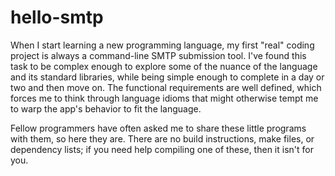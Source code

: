 # hello-smtp
When I start learning a new programming language, my first "real" coding project is always a command-line SMTP submission tool. I've found this task to be complex enough to explore some of the nuance of the language and its standard libraries, while being simple enough to complete in a day or two and then move on. The functional requirements are well defined, which forces me to think through language idioms that might otherwise tempt me to warp the app's behavior to fit the language.

Fellow programmers have often asked me to share these little programs with them, so here they are. There are no build instructions, make files, or dependency lists; if you need help compiling one of these, then it isn't for you.

